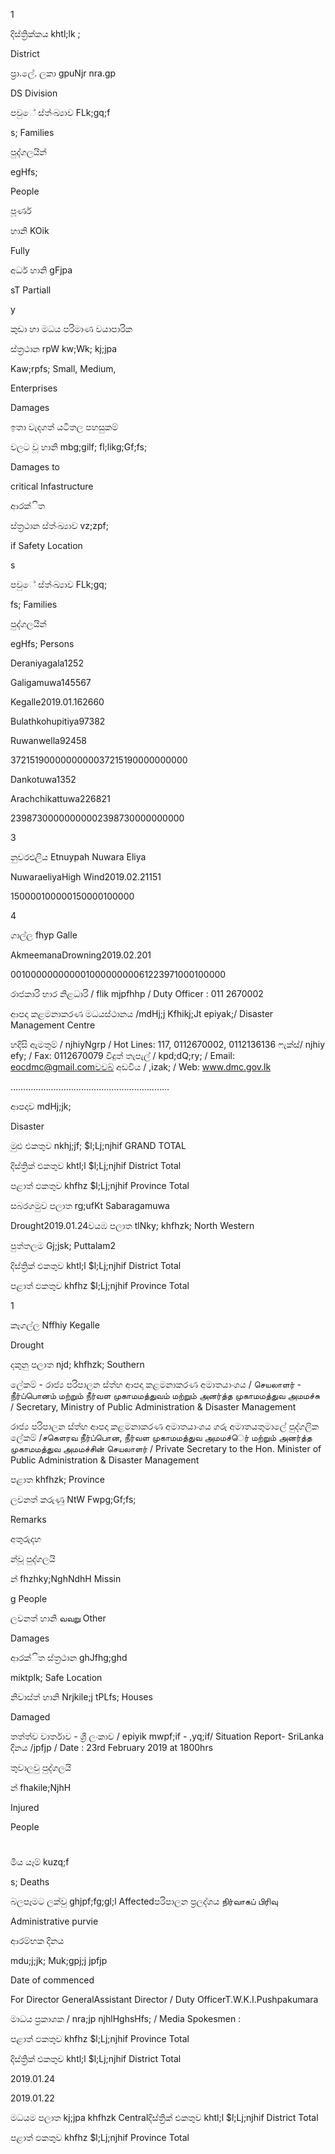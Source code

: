 1

දිස්ත්‍රික්කය khtl;lk ;

District

ප්‍රා.ලේ. ලකා gpuNjr nra.gp

DS Division

පවුේ ස්ත්‍ංඛ්‍යාව FLk;gq;f

s; Families

පුද්ගලයින්

egHfs;

People

පූර්ණ

හානි KOik

Fully

අර්ධ හානි gFjpa

sT Partiall

y

කුඩා හා මධය පරිමාණ වයාපාරික

ස්ත්‍රථාන rpW kw;Wk; kj;jpa

Kaw;rpfs; Small, Medium,

Enterprises

Damages

ඉතා වැදගත් යටිතල පහසුකම්

වලට වූ හානි mbg;gilf; fl;likg;Gf;fs;

Damages to

critical Infastructure

ආරක්ිත

ස්ත්‍රථාන ස්ත්‍ංඛ්‍යාව vz;zpf;

if Safety Location

s

පවුේ ස්ත්‍ංඛ්‍යාව FLk;gq;

fs; Families

පුද්ගලයින්

egHfs; Persons

Deraniyagala1252

Galigamuwa145567

Kegalle2019.01.162660

Bulathkohupitiya97382

Ruwanwella92458

3721519000000000037215190000000000

Dankotuwa1352

Arachchikattuwa226821

23987300000000002398730000000000

3

නුවරඑලිය Etnuypah Nuwara Eliya

NuwaraeliyaHigh Wind2019.02.21151

150000100000150000100000

4

ගාල්ල fhyp Galle

AkmeemanaDrowning2019.02.201

00100000000000100000000061223971000100000

රාජකාරි භාර නිළධාරි / flik mjpfhhp / Duty Officer : 011 2670002

ආපදා කළමනාකරණ මධයස්ථානය /mdHj;j Kfhikj;Jt epiyak;/ Disaster Management Centre

හදිසි ඇමතුම් / njhiyNgrp / Hot Lines: 117, 0112670002, 0112136136 ෆැක්ස්/ njhiy efy; / Fax: 0112670079 විදුත් තැපැල් / kpd;dQ;ry; / Email: eocdmc@gmail.comවවබ් අඩවිය / ,izak; / Web: www.dmc.gov.lk

……………….……………………………………..

ආපදාව mdHj;jk;

Disaster

මුළු එකතුව nkhj;jf; $l;Lj;njhif GRAND TOTAL

දිස්ත්‍රික් එකතුව khtl;l $l;Lj;njhif District Total

පළාත් ඵකතුව khfhz $l;Lj;njhif Province Total

සබරගමුව පලාත rg;ufKt Sabaragamuwa

Drought2019.01.24වයඹ පලාත tlNky; khfhzk; North Western

පුත්තලම Gj;jsk; Puttalam2

දිස්ත්‍රික් එකතුව khtl;l $l;Lj;njhif District Total

පළාත් ඵකතුව khfhz $l;Lj;njhif Province Total

1

කෑගල්ල Nffhiy Kegalle

Drought

දකුනු පලාත njd; khfhzk; Southern

ලේකම් - රාජ්‍ය පරිපාලන ස්ත්‍හ ආපදා කළමනාකරණ අමාතයාංශය / செயலாளர் - நீர்ப்பாெனம் மற்றும் நீர்வள முகாமமத்துவம் மற்றும் அனர்த்த முகாமமத்துவ அமமச்சு / Secretary, Ministry of Public Administration & Disaster Management

රාජ්‍ය පරිපාලන ස්ත්‍හ ආපදා කළමනාකරණ අමාතයාංශය ගරු අමාතයතුමාලේ පුද්ගලික ලේකම් /சகௌரவ நீர்ப்பாென, நீர்வள முகாமமத்துவ அமமச்ெர் மற்றும் அனர்த்த முகாமமத்துவ அமமச்சின் செயலாளர் / Private Secretary to the Hon. Minister of Public Administration & Disaster Management

පළාත khfhzk; Province

ලවනත් කරුණු NtW Fwpg;Gf;fs;

Remarks

අතුරුදහ

න්වූ පුද්ගලයි

න් fhzhky;NghNdhH Missin

g People

ලවනත් හානි வவ​று Other

Damages

ආරක්ිත ස්ත්‍රථාන ghJfhg;ghd

miktplk; Safe Location

නිවාස්ත්‍ හානි Nrjkile;j tPLfs; Houses

Damaged

තත්ත්ව වාර්තාව - ශ්‍රී ලංකාව / epiyik mwpf;if - ,yq;if/ Situation Report- SriLanka දිනය /jpfjp / Date : 23rd February 2019 at 1800hrs

තුවාලවු පුද්ගලයි

න් fhakile;NjhH

Injured

People

#

මිය යෑම් kuzq;f

s; Deaths

බලපෑමට ලක්වු ghjpf;fg;gl;l Affectedපරිපාලන ප්‍රලද්ශය நிர்வாகப் பிரிவு

Administrative purvie

ආරම්භක දිනය

mdu;j;jk; Muk;gpj;j jpfjp

Date of commenced

For Director GeneralAssistant Director / Duty OfficerT.W.K.I.Pushpakumara

මාධය ප්‍රකාශක / nra;jp njhlHghsHfs; / Media Spokesmen :

පළාත් ඵකතුව khfhz $l;Lj;njhif Province Total

දිස්ත්‍රික් එකතුව khtl;l $l;Lj;njhif District Total

2019.01.24

2019.01.22

මධයම පලාත kj;jpa khfhzk Centralදිස්ත්‍රික් එකතුව khtl;l $l;Lj;njhif District Total

පළාත් ඵකතුව khfhz $l;Lj;njhif Province Total